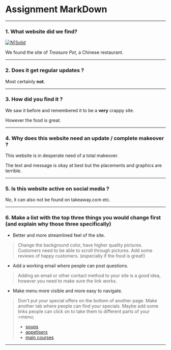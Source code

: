 # Assignment MarkDown

___

### 1. What website did we find?
[![N|Solid](http://www.treasure-pot.be/Afbeeldingen/head.jpg)]( http://www.treasure-pot.be/)

We found the site of *Treasure Pot*, a Chinese restaurant.

___

### 2. Does it get regular updates ?

Most certainly **not**.

___

### 3. How did you find it ?
We saw it before and remembered it to be a **very** crappy site.

However the food is great.

___

### 4. Why does this website need an update / complete makeover ?
This website is in desperate need of a total makeover. 

The text and message is okay at best but the placements and graphics are terrible. 

___

### 5. Is this website active on social media ?
No, it can also not be found on takeaway.com etc.

___

### 6. Make a list with the top three things you would change first (and explain why those three specifically)
* Better and more streamlined feel of the site.
> Change the background color, have higher quality pictures. 
Customers need to be able to scroll through pictures.
Add some reviews of happy customers. (especially if the food is great!)
* Add a working email where people can post questions.
> Adding an email or other contact method to your site is a good idea, 
however you need to make sure the link works.
* Make menu more visible and more easy to navigate.
> Don't put your special offers on the bottom of another page.
>Make another tab where people can find your specials.
>Maybe add some links people can click on to take them to different parts of your >menu; 
>
>  *  [soups](http://www.treasure-pot.be/menu.htm) 
>  *  [appetisers](http://www.treasure-pot.be/menu.htm)
>  *  [main courses](http://www.treasure-pot.be/menu.htm)
___

